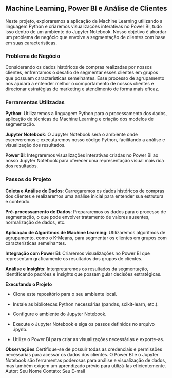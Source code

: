 ## Machine Learning, Power BI e Análise de Clientes
Neste projeto, exploraremos a aplicação de Machine Learning utilizando a linguagem Python e criaremos visualizações interativas no Power BI, tudo isso dentro de um ambiente do Jupyter Notebook. Nosso objetivo é abordar um problema de negócio que envolve a segmentação de clientes com base em suas características.

### Problema de Negócio
Considerando os dados históricos de compras realizadas por nossos clientes, enfrentamos o desafio de segmentar esses clientes em grupos que possuam características semelhantes. Esse processo de agrupamento nos ajudará a entender melhor o comportamento de nossos clientes e direcionar estratégias de marketing e atendimento de forma mais eficaz.

### Ferramentas Utilizadas
**Python**: Utilizaremos a linguagem Python para o processamento dos dados, aplicação de técnicas de Machine Learning e criação dos modelos de segmentação.
    
**Jupyter Notebook**: O Jupyter Notebook será o ambiente onde escreveremos e executaremos nosso código Python, facilitando a análise e visualização dos resultados.
    
**Power BI**: Integraremos visualizações interativas criadas no Power BI ao nosso Jupyter Notebook para oferecer uma representação visual mais rica dos resultados.


### Passos do Projeto
**Coleta e Análise de Dados**: Carregaremos os dados históricos de compras dos clientes e realizaremos uma análise inicial para entender sua estrutura e conteúdo.

**Pré-processamento de Dados**: Prepararemos os dados para o processo de segmentação, o que pode envolver tratamento de valores ausentes, normalização de dados, etc.

**Aplicação de Algoritmos de Machine Learning**: Utilizaremos algoritmos de agrupamento, como o K-Means, para segmentar os clientes em grupos com características semelhantes.

**Integração com Power BI**: Criaremos visualizações no Power BI que representam graficamente os resultados dos grupos de clientes.

**Análise e Insights**: Interpretaremos os resultados da segmentação, identificando padrões e insights que possam guiar decisões estratégicas.

**Executando o Projeto**
  - Clone este repositório para o seu ambiente local.
    
  - Instale as bibliotecas Python necessárias (pandas, scikit-learn, etc.).
    
  - Configure o ambiente do Jupyter Notebook.
    
  - Execute o Jupyter Notebook e siga os passos definidos no arquivo .ipynb.
    
  - Utilize o Power BI para criar as visualizações necessárias e exporte-as.

**Observações**
Certifique-se de possuir todas as credenciais e permissões necessárias para acessar os dados dos clientes.
O Power BI e o Jupyter Notebook são ferramentas poderosas para análise e visualização de dados, mas também exigem um aprendizado prévio para utilizá-las eficientemente.
Autor: Seu Nome
Contato: Seu E-mail
